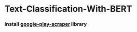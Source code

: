 # Text-Classification-With-BERT

### Install [google-play-scraper](https://pypi.org/project/google-play-scraper/) library 
